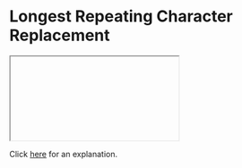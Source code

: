# Longest Repeating Character Replacement 

<iframe></iframe>

Click [here](Explanation.md) for an explanation.

